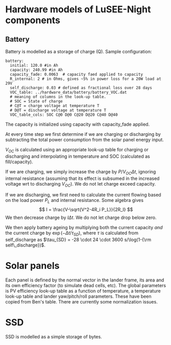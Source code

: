 # Hardware models of LuSEE-Night components

## Battery

Battery is modelled as a storage of charge (Q). Sample configuration:

```
battery:
  initial: 120.0 #in Ah
  capacity: 240.99 #in Ah
  capacity_fade: 0.0063  # capacity faed applied to capacity
  R_internal: 2 # in Ohms, gives ~5% in power loss for a 20W load at 29V
  self_discharge: 0.03 # defined as fractional loss over 28 days
  VOC_table: ../hardware_data/battery/battery_VOC.dat
  # meaning of columns in the look-up table.
  # SOC = State of charge
  # C@T = charge voltage at temperature T
  # D@T = discharge voltage at temperature T
  VOC_table_cols: SOC C@0 D@0 C@20 D@20 C@40 D@40
```

The capacity is initialized using capacity with capacity_fade applied. 

At every time step we first determine if we are charging or discharging by subtracting the total power consumption from the solar panel energy input.

$V_{OC}$ is calculated using an appropriate look-up table for charging or discharging and interpolating in temperature and SOC (calculated as fill/capacity).

If we are charging, we simply increase the charge by $P/V_{OC}\Delta t$, ignoring internal resistance (assuming that its effect is subsumed in the increased voltage wrt to discharging $V_{OC}$). We do not let charge exceed capacity.

If we are discharging, we first need to calculate the current flowing based on the load power $P_L$ and internal resistance.
Some algebra gives
$$
I = \frac{V-\sqrt{V^2-4R_i P_L}}{2R_I}
$$
We then decrease charge by $I \Delta t$. We do not let charge drop below zero.

We then apply battery ageing by multiplying both the current capacity _and_ the current charge by $\exp(-\Delta t/\tau_{SD})$, where $\tau$ is calculated from self_discharge as $\tau_{SD} = -28 \cdot 24 \cdot 3600 s/\log(1-{\rm self\_discharge})$. 


# Solar panels

Each panel is defined by the normal vector in the lander frame, its area and its own efficiency factor (to simulate dead cells, etc). The global parameters is PV efficiency look-up table as a function of temperature, a temperature look-up table and lander yaw/pitch/roll parameters. These have been copied from Ben's table. There are currently some normalization issues.

# SSD

SSD is modelled as a simple storage of bytes. 




